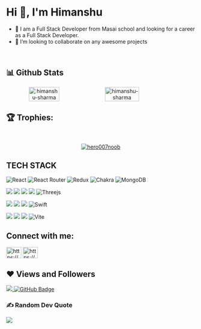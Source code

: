 <h1>Hi 👋, I'm Himanshu</h1>

- 🔭 I am a Full Stack Developer from Masai school and looking for a career as a Full Stack Developer.
- 👯 I’m looking to collaborate on any awesome projects

<br/>

<!-- [![GitHub stats](https://github-readme-stats.vercel.app/api?username=hero007noob&count_private=true&show_icons=true&line_height=21&theme=onedark)](https://github.com/anuraghazra/github-readme-stats)

[![GitHub Streak](http://github-readme-streak-stats.herokuapp.com?user=hero007noob&theme=onedark&date_format=M%20j%5B%2C%20Y%5D)](https://git.io/streak-stats) -->

## 📊 Github Stats
<div align="center" style="display: flex; flex-wrap: nowrap;">
    <img width="40%" src="https://github-readme-stats.vercel.app/api?username=hero007noob&count_private=true&show_icons=true&theme=onedark" alt="himanshu-sharma" />
    <img width="42.4%" src="http://github-readme-streak-stats.herokuapp.com?user=hero007noob&theme=onedark&date_format=M%20j%5B%2C%20Y%5D" alt="himanshu-sharma" />
    
</div>

<!-- <br/>
<p align="center"> <a href="https://github.com/hero007noob/github-profile-views-counter">
    <img src="https://komarev.com/ghpvc/?username=hero007noob">
</a> </p> -->

## 🏆 Trophies:
<br/>
<p align="center"> <a href="https://github.com/ryo-ma/github-profile-trophy"><img src="https://github-profile-trophy.vercel.app/?username=hero007noob&theme=onedark" alt="hero007noob" /></a> </p>

## TECH STACK

![React](https://img.shields.io/badge/react-%2320232a.svg?style=for-the-badge&logo=react&logoColor=%2361DAFB) ![React Router](https://img.shields.io/badge/React_Router-CA4245?style=for-the-badge&logo=react-router&logoColor=white) ![Redux](https://img.shields.io/badge/redux-%23593d88.svg?style=for-the-badge&logo=redux&logoColor=white) ![Chakra](https://img.shields.io/badge/chakra-%234ED1C5.svg?style=for-the-badge&logo=chakraui&logoColor=white) ![MongoDB](https://img.shields.io/badge/MongoDB-%234ea94b.svg?style=for-the-badge&logo=mongodb&logoColor=white)

<img src="https://img.shields.io/badge/HTML5-E34F26?style=for-the-badge&logo=html5&logoColor=white"/> <img src="https://img.shields.io/badge/CSS3-1572B6?style=for-the-badge&logo=css3&logoColor=white"/> <img src="https://img.shields.io/badge/JavaScript-323330?style=for-the-badge&logo=javascript&logoColor=F7DF1E"/> <img src="https://img.shields.io/badge/Bootstrap-563D7C?style=for-the-badge&logo=bootstrap&logoColor=white"/>  ![Threejs](https://img.shields.io/badge/threejs-black?style=for-the-badge&logo=three.js&logoColor=white)


<img src="https://img.shields.io/badge/Node.js-339933?style=for-the-badge&logo=nodedotjs&logoColor=white"/> <img src="https://img.shields.io/badge/Express.js-000000?style=for-the-badge&logo=express&logoColor=white"/>  <img src="https://img.shields.io/badge/java-%23ED8B00.svg?style=for-the-badge&logo=java&logoColor=white"/> ![Swift](https://img.shields.io/badge/swift-F54A2A?style=for-the-badge&logo=swift&logoColor=white)


<img src="https://img.shields.io/badge/npm-CB3837?style=for-the-badge&logo=npm&logoColor=white"/> <img src="https://img.shields.io/badge/GitHub-100000?style=for-the-badge&logo=github&logoColor=white"/>  <img src="https://img.shields.io/badge/GIT-E44C30?style=for-the-badge&logo=git&logoColor=white"/> ![Vite](https://img.shields.io/badge/vite-%23646CFF.svg?style=for-the-badge&logo=vite&logoColor=white)


## Connect with me:
<p align="left">  
<a href="https://www.linkedin.com/in/himanshu-s-747a0b133/" target="blank"><img align="center" src="https://raw.githubusercontent.com/rahuldkjain/github-profile-readme-generator/master/src/images/icons/Social/linked-in-alt.svg" alt="https://www.linkedin.com/in/himanshu-s-747a0b133/" height="30" width="40" /></a> 
<a href="https://www.instagram.com/imlosthero/" target="blank"><img align="center" src="https://raw.githubusercontent.com/rahuldkjain/github-profile-readme-generator/master/src/images/icons/Social/instagram.svg" alt="https://www.instagram.com/imlosthero/" height="30" width="40" /></a>
</p>

## ❤ Views and Followers

<a href="https://github.com/hero007noob/github-profile-views-counter">
    <img src="https://komarev.com/ghpvc/?username=hero007noob">
</a>
<a href="https://github.com/hero007noob?tab=followers"><img src="https://img.shields.io/github/followers/hero007noob?label=Followers&style=social" alt="GitHub Badge"></a>

### ✍️ Random Dev Quote
![](https://quotes-github-readme.vercel.app/api?type=horizontal&theme=dark)
<!--
**hero007noob/hero007noob** is a ✨ _special_ ✨ repository because its `README.md` (this file) appears on your GitHub profile.

Here are some ideas to get you started:

- 🔭 I’m currently working on ...
- 🌱 I’m currently learning ...
- 👯 I’m looking to collaborate on ...
- 🤔 I’m looking for help with ...
- 💬 Ask me about ...
- 📫 How to reach me: ...
- 😄 Pronouns: ...
- ⚡ Fun fact: ...
-->

